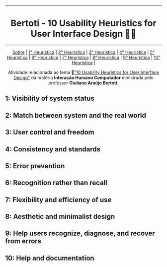 <div align='center' id='top'>

---
# Bertoti - 10 Usability Heuristics for User Interface Design 👨‍💻

---
<p>
    <a href="#sobre">Sobre</a> | 
    <a href="#1">1° Heuristica</a> | 
    <a href="#2">2° Heuristica</a> | 
    <a href="#3">3° Heuristica</a> |
    <a href="#4">4° Heuristica</a> | 
    <a href="#5">5° Heuristica</a> | 
    <a href="#6">6° Heuristica</a> |
    <a href="#7">7° Heuristica</a> | 
    <a href="#8">8° Heuristica</a> | 
    <a href="#9">9° Heuristica</a> |
    <a href="#10">10° Heuristica</a> |
</p>

<span id='sobre'>

Atividade relacionada ao tema 🔗["10 Usability Heuristics for User Interface Design"](https://www.nngroup.com/articles/ten-usability-heuristics/) da matéria **Interação Humano Computador** ministrada pelo professor **Giuliano Araújo Bertoti.**

</div>

<div id='1'>

## 1: Visibility of system status

</div>


<div id='2'>

## 2: Match between system and the real world

</div>


<div id='3'>

## 3: User control and freedom

</div>


<div id='4'>

## 4: Consistency and standards

</div>

<div id='5'>

## 5: Error prevention

</div>

<div id='6'>

## 6: Recognition rather than recall

</div>


<div id='7'>

## 7: Flexibility and efficiency of use

</div>


<div id='8'>

## 8: Aesthetic and minimalist design

</div>

<div id='9'>

## 9: Help users recognize, diagnose, and recover from errors


</div>

<div id='10'>

## 10: Help and documentation

</div>